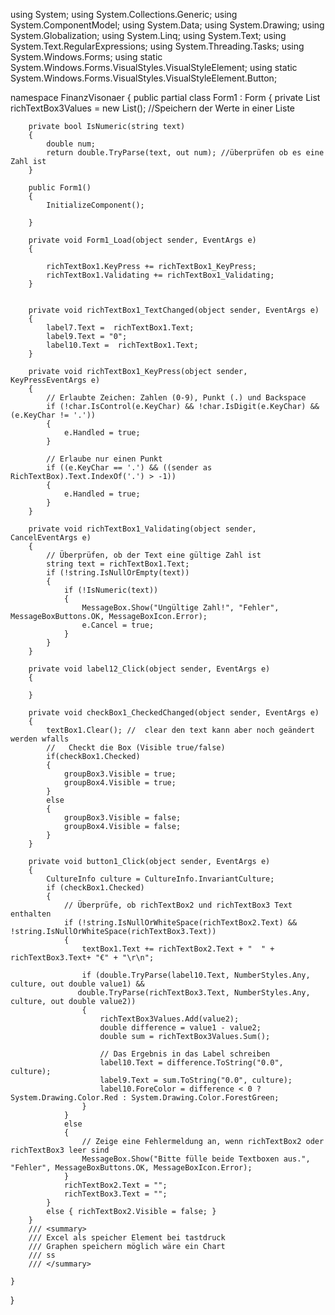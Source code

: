 using System;
using System.Collections.Generic;
using System.ComponentModel;
using System.Data;
using System.Drawing;
using System.Globalization;
using System.Linq;
using System.Text;
using System.Text.RegularExpressions;
using System.Threading.Tasks;
using System.Windows.Forms;
using static System.Windows.Forms.VisualStyles.VisualStyleElement;
using static System.Windows.Forms.VisualStyles.VisualStyleElement.Button;

namespace FinanzVisonaer
{
    public partial class Form1 : Form
    {
        private List<double> richTextBox3Values = new List<double>();  //Speichern der Werte in einer Liste

        private bool IsNumeric(string text)
        {
            double num;
            return double.TryParse(text, out num); //überprüfen ob es eine Zahl ist
        }
        
        public Form1()
        {
            InitializeComponent();

        }

        private void Form1_Load(object sender, EventArgs e)
        {
            
            richTextBox1.KeyPress += richTextBox1_KeyPress; 
            richTextBox1.Validating += richTextBox1_Validating;
        }

       
        private void richTextBox1_TextChanged(object sender, EventArgs e)
        {
            label7.Text =  richTextBox1.Text;
            label9.Text = "0";
            label10.Text =  richTextBox1.Text;
        }

        private void richTextBox1_KeyPress(object sender, KeyPressEventArgs e)
        {
            // Erlaubte Zeichen: Zahlen (0-9), Punkt (.) und Backspace
            if (!char.IsControl(e.KeyChar) && !char.IsDigit(e.KeyChar) && (e.KeyChar != '.'))
            {
                e.Handled = true;
            }

            // Erlaube nur einen Punkt
            if ((e.KeyChar == '.') && ((sender as RichTextBox).Text.IndexOf('.') > -1))
            {
                e.Handled = true;
            }
        }

        private void richTextBox1_Validating(object sender, CancelEventArgs e)
        {
            // Überprüfen, ob der Text eine gültige Zahl ist
            string text = richTextBox1.Text;
            if (!string.IsNullOrEmpty(text))
            {
                if (!IsNumeric(text))
                {
                    MessageBox.Show("Ungültige Zahl!", "Fehler", MessageBoxButtons.OK, MessageBoxIcon.Error);
                    e.Cancel = true;
                }
            }
        }

        private void label12_Click(object sender, EventArgs e)
        {

        }

        private void checkBox1_CheckedChanged(object sender, EventArgs e)
        {
            textBox1.Clear(); //  clear den text kann aber noch geändert  werden wfalls
            //   Checkt die Box (Visible true/false)
            if(checkBox1.Checked)
            {
                groupBox3.Visible = true;
                groupBox4.Visible = true;
            }
            else
            { 
                groupBox3.Visible = false; 
                groupBox4.Visible = false;
            }
        }

        private void button1_Click(object sender, EventArgs e)
        {
            CultureInfo culture = CultureInfo.InvariantCulture;
            if (checkBox1.Checked)
            {
                // Überprüfe, ob richTextBox2 und richTextBox3 Text enthalten
                if (!string.IsNullOrWhiteSpace(richTextBox2.Text) && !string.IsNullOrWhiteSpace(richTextBox3.Text))
                {
                    textBox1.Text += richTextBox2.Text + "  " + richTextBox3.Text+ "€" + "\r\n";
                   
                    if (double.TryParse(label10.Text, NumberStyles.Any, culture, out double value1) &&
                   double.TryParse(richTextBox3.Text, NumberStyles.Any, culture, out double value2))
                    {
                        richTextBox3Values.Add(value2);
                        double difference = value1 - value2;
                        double sum = richTextBox3Values.Sum();
                        
                        // Das Ergebnis in das Label schreiben
                        label10.Text = difference.ToString("0.0", culture);
                        label9.Text = sum.ToString("0.0", culture);
                        label10.ForeColor = difference < 0 ? System.Drawing.Color.Red : System.Drawing.Color.ForestGreen;
                    }
                }
                else
                {
                    // Zeige eine Fehlermeldung an, wenn richTextBox2 oder richTextBox3 leer sind
                    MessageBox.Show("Bitte fülle beide Textboxen aus.", "Fehler", MessageBoxButtons.OK, MessageBoxIcon.Error);
                }
                richTextBox2.Text = "";
                richTextBox3.Text = "";
            }
            else { richTextBox2.Visible = false; }      
        }
        /// <summary>
        /// Excel als speicher Element bei tastdruck 
        /// Graphen speichern möglich wäre ein Chart
        /// ss
        /// </summary>

    }
}
